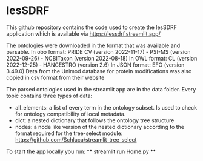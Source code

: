 # lesSDRF

This github repository contains the code used to create the lesSDRF application which is available via https://lessdrf.streamlit.app/

The ontologies were downloaded in the format that was available and parsable.
In obo format:
PRIDE CV (version 2022-11-17) - PSI-MS (version 2022-09-26) - NCBITaxon (version 2022-08-18) 
In OWL format:
CL (version 2022-12-25) - HANCESTRO (version 2.6)
In JSON format:
EFO (version 3.49.0)
Data from the Unimod database for protein modifications was also copied in csv format from their website


The parsed ontologies used in the streamlit app are in the data folder. Every topic contains three types of data:
- all_elements: a list of every term in the ontology subset. Is used to check for ontology compatibility of local metadata.
- dict: a nested dictionary that follows the ontology tree structure
- nodes: a node like version of the nested dictionary according to the format required for the tree-select module: https://github.com/Schluca/streamlit_tree_select

To start the app locally you run: ** streamlit run Home.py **

